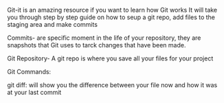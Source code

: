 Git-it is an amazing resource if you want to learn how Git works
It will take you through step by step guide on how to seup a git repo, add files to the staging area and make commits

Commits- are specific moment in the life of your repository, they are snapshots that Git uses to tarck changes that have been made.

Git Repository- A git repo is where you save all your files for your project

Git Commands: 

git diff: will show you the difference between your file now and how it was at your last commit



